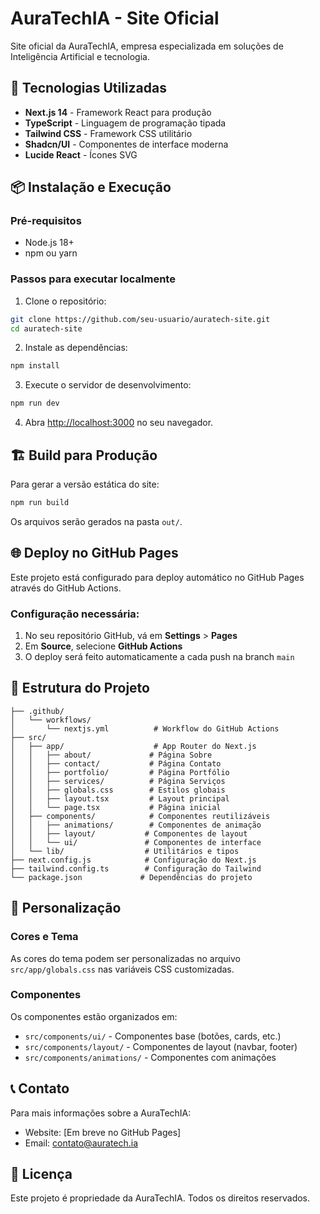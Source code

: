 # AuraTechIA - Site Oficial

Site oficial da AuraTechIA, empresa especializada em soluções de Inteligência Artificial e tecnologia.

## 🚀 Tecnologias Utilizadas

- **Next.js 14** - Framework React para produção
- **TypeScript** - Linguagem de programação tipada
- **Tailwind CSS** - Framework CSS utilitário
- **Shadcn/UI** - Componentes de interface moderna
- **Lucide React** - Ícones SVG

## 📦 Instalação e Execução

### Pré-requisitos
- Node.js 18+ 
- npm ou yarn

### Passos para executar localmente

1. Clone o repositório:
```bash
git clone https://github.com/seu-usuario/auratech-site.git
cd auratech-site
```

2. Instale as dependências:
```bash
npm install
```

3. Execute o servidor de desenvolvimento:
```bash
npm run dev
```

4. Abra [http://localhost:3000](http://localhost:3000) no seu navegador.

## 🏗️ Build para Produção

Para gerar a versão estática do site:

```bash
npm run build
```

Os arquivos serão gerados na pasta `out/`.

## 🌐 Deploy no GitHub Pages

Este projeto está configurado para deploy automático no GitHub Pages através do GitHub Actions.

### Configuração necessária:

1. No seu repositório GitHub, vá em **Settings** > **Pages**
2. Em **Source**, selecione **GitHub Actions**
3. O deploy será feito automaticamente a cada push na branch `main`

## 📁 Estrutura do Projeto

```
├── .github/
│   └── workflows/
│       └── nextjs.yml          # Workflow do GitHub Actions
├── src/
│   ├── app/                    # App Router do Next.js
│   │   ├── about/             # Página Sobre
│   │   ├── contact/           # Página Contato
│   │   ├── portfolio/         # Página Portfólio
│   │   ├── services/          # Página Serviços
│   │   ├── globals.css        # Estilos globais
│   │   ├── layout.tsx         # Layout principal
│   │   └── page.tsx           # Página inicial
│   ├── components/            # Componentes reutilizáveis
│   │   ├── animations/        # Componentes de animação
│   │   ├── layout/           # Componentes de layout
│   │   └── ui/               # Componentes de interface
│   └── lib/                  # Utilitários e tipos
├── next.config.js            # Configuração do Next.js
├── tailwind.config.ts        # Configuração do Tailwind
└── package.json             # Dependências do projeto
```

## 🎨 Personalização

### Cores e Tema
As cores do tema podem ser personalizadas no arquivo `src/app/globals.css` nas variáveis CSS customizadas.

### Componentes
Os componentes estão organizados em:
- `src/components/ui/` - Componentes base (botões, cards, etc.)
- `src/components/layout/` - Componentes de layout (navbar, footer)
- `src/components/animations/` - Componentes com animações

## 📞 Contato

Para mais informações sobre a AuraTechIA:
- Website: [Em breve no GitHub Pages]
- Email: contato@auratech.ia

## 📄 Licença

Este projeto é propriedade da AuraTechIA. Todos os direitos reservados.


